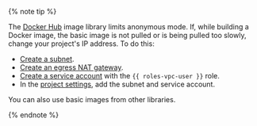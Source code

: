 {% note tip %}

The [Docker Hub](https://hub.docker.com/) image library limits anonymous mode. If, while building a Docker image, the basic image is not pulled or is being pulled too slowly, change your project's IP address. To do this:

* [Create a subnet](../../vpc/operations/subnet-create).
* [Create an egress NAT gateway](../../vpc/operations/create-nat-gateway).
* [Create a service account](../../iam/operations/sa/create) with the `{{ roles-vpc-user }}` role.
* In the [project settings](../../datasphere/operations/projects/update), add the subnet and service account.

You can also use basic images from other libraries.

{% endnote %}